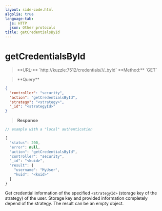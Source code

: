 ```yaml
---
layout: side-code.html
algolia: true
language-tab:
  js: HTTP
  json: Other protocols
title: getCredentialsById
---
```



# getCredentialsById



<blockquote class="js">
<p>
**URL:** `http://kuzzle:7512/credentials/<strategy>/<kuid>/_byId`  
**Method:** `GET`  
</p>
</blockquote>

<blockquote class="json">
<p>
**Query**
</p>
</blockquote>

```json
{
  "controller": "security",
  "action": "getCredentialsById",
  "strategy": "<strategy>",
  "_id": "<strategyId>"
}
```

>**Response**

```javascript
// example with a "local" authentication

{
  "status": 200,                     
  "error": null,                     
  "action": "getCredentialsById",
  "controller": "security",
  "_id": "<kuid>",
  "result": {
    "username": "MyUser",
    "kuid": "<kuid>"
  }
}
```

Get credential information of the specified `<strategyId>` (storage key of the strategy) of the user. Storage key and provided information completely depend of the strategy. The result can be an empty object.
